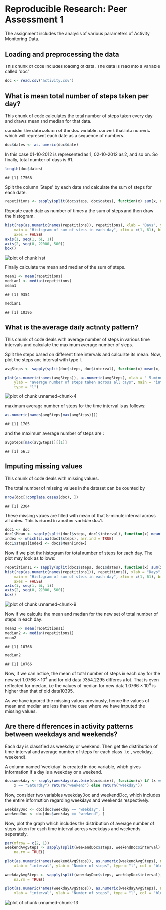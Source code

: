 # Reproducible Research: Peer Assessment 1

The assignment includes the analysis of various parameters of Activity Monitoring Data.

## Loading and preprocessing the data
This chunk of code includes loading of data. 
The data is read into a variable called 'doc'


```r
doc <- read.csv("activity.csv")
```


## What is mean total number of steps taken per day?

This chunk of code calculates the total number of steps taken every day and draws mean and median for that data.

consider the date column of the doc variable. convert that into numeric which will represent each date as a sequence of numbers.

```r
doc$dates <- as.numeric(doc$date)
```

In this case 01-10-2012 is represented as 1, 02-10-2012 as 2, and so on.
So finally, total number of days is 61.

```r
length(doc$dates)
```

```
## [1] 17568
```


Split the column 'Steps' by each date and calculate the sum of steps for each date.

```r
repetitions <- sapply(split(doc$steps, doc$dates), function(x) sum(x, na.rm = TRUE))
```


Repeate each date as number of times a the sum of steps and then draw the histogram.


```r
hist(rep(as.numeric(names(repetitions)), repetitions), xlab = "Days", ylab = "steps in each day", 
    main = "Histogram of sum of steps in each day", xlim = c(1, 61), breaks = 61, 
    axes = FALSE)
axis(1, seq(1, 61, 1))
axis(2, seq(0, 22000, 500))
box()
```

![plot of chunk hist](figure/hist.png) 

Finally calculate the mean and median of the sum of steps.

```r
mean1 <- mean(repetitions)
median1 <- median(repetitions)
mean1
```

```
## [1] 9354
```

```r
median1
```

```
## [1] 10395
```


## What is the average daily activity pattern?

This chunk of code deals with average number of steps in various time intervals and calculate the maximum average number of steps.

Split the steps based on different time intervals and calculate its mean.
Now, plot the steps and interval with type l.


```r
avgSteps <- sapply(split(doc$steps, doc$interval), function(x) mean(x, na.rm = TRUE))

plot(as.numeric(names(avgSteps)), as.numeric(avgSteps), xlab = " 5-minute interval", 
    ylab = "average number of steps taken across all days", main = "interval vs number of steps", 
    type = "l")
```

![plot of chunk unnamed-chunk-4](figure/unnamed-chunk-4.png) 


maximum average number of steps for the time interval is as follows:

```r
as.numeric(names(avgSteps[max(avgSteps)]))
```

```
## [1] 1705
```

and the maximum average number of steps are :

```r
avgSteps[max(avgSteps)][[1]]
```

```
## [1] 56.3
```



## Imputing missing values

This chunk of code deals with missing values. 

The total number of missing values in the dataset can be counted by

```r
nrow(doc[!complete.cases(doc), ])
```

```
## [1] 2304
```

These missing values are filled with mean of that 5-minute interval across all dates. This is stored in another variable doc1.


```r
doc1 <- doc
doc1$Mean <- sapply(split(doc1$steps, doc1$interval), function(x) mean(x, na.rm = TRUE))
index <- which(is.na(doc1$steps), arr.ind = TRUE)
doc1$steps[index] <- doc1$Mean[index]
```


Now if we plot the histogram for total number of steps for each day. The plot may look as follows:


```r
repetitions1 <- sapply(split(doc1$steps, doc1$dates), function(x) sum(x, na.rm = TRUE))
hist(rep(as.numeric(names(repetitions1)), repetitions1), xlab = "Days", ylab = "steps in each day", 
    main = "Histogram of sum of steps in each day", xlim = c(1, 61), breaks = 61, 
    axes = FALSE)
axis(1, seq(1, 61, 1))
axis(2, seq(0, 22000, 500))
box()
```

![plot of chunk unnamed-chunk-9](figure/unnamed-chunk-9.png) 


Now if we calculte the mean and median for the new set of total number of steps in each day.


```r
mean2 <- mean(repetitions1)
median2 <- median(repetitions1)
mean2
```

```
## [1] 10766
```

```r
median2
```

```
## [1] 10766
```


Now, if we can notice, the mean of total number of steps in each day for the new set 1.0766 &times; 10<sup>4</sup> and for old data 9354.2295 differes a lot. That is even reflected for median, i.e the values of median for new data 1.0766 &times; 10<sup>4</sup> is higher than that of old data10395.

As we have ignored the missing values previously, hence the values of mean and median are less than the case where we have imputed the missing values.


## Are there differences in activity patterns between weekdays and weekends?

Each day is classified as weekday or weekend. Then get the distribution of time-interval and average number of steps for each class (i.e., weekday, weekend).

A column named 'weekday' is created in doc variable, which gives information if a day is a weekday or a weekend.


```r
doc$weekday <- sapply(weekdays(as.Date(doc$date)), function(x) if (x == "Sunday" | 
    x == "Saturday") return("weekend") else return("weekday"))
```


Now, consider two variables weekdayDoc and weekendDoc, which includes the entire information regarding weekdays and weekends respectively.


```r
weekdayDoc <- doc[doc$weekday == "weekday", ]
weekendDoc <- doc[doc$weekday == "weekend", ]
```


Now, plot the graph which includes the distribution of average number of steps taken for each time interval across weekdays and weekends seperately.

```r
par(mfrow = c(2, 1))
weekendAvgSteps <- sapply(split(weekendDoc$steps, weekendDoc$interval), function(x) mean(x, 
    na.rm = TRUE))

plot(as.numeric(names(weekendAvgSteps)), as.numeric(weekendAvgSteps), main = "weekend", 
    xlab = "interval", ylab = "Number of steps", type = "l", col = "blue")

weekdayAvgSteps <- sapply(split(weekdayDoc$steps, weekdayDoc$interval), function(x) mean(x, 
    na.rm = TRUE))

plot(as.numeric(names(weekdayAvgSteps)), as.numeric(weekdayAvgSteps), main = "weekday", 
    xlab = "interval", ylab = "Number of steps", type = "l", col = "blue")
```

![plot of chunk unnamed-chunk-13](figure/unnamed-chunk-13.png) 


